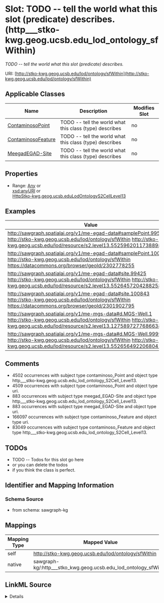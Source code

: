 

# Slot: TODO -- tell the world what this slot (predicate) describes. (http___stko-kwg.geog.ucsb.edu_lod_ontology_sfWithin)


_TODO -- tell the world what this slot (predicate) describes._





URI: [http://stko-kwg.geog.ucsb.edu/lod/ontology/sfWithin](http://stko-kwg.geog.ucsb.edu/lod/ontology/sfWithin)



<!-- no inheritance hierarchy -->





## Applicable Classes

| Name | Description | Modifies Slot |
| --- | --- | --- |
| [ContaminosoPoint](../classes/ContaminosoPoint.md) | TODO -- tell the world what this class (type) describes |  no  |
| [ContaminosoFeature](../classes/ContaminosoFeature.md) | TODO -- tell the world what this class (type) describes |  no  |
| [MeegadEGAD-Site](../classes/MeegadEGAD-Site.md) | TODO -- tell the world what this class (type) describes |  no  |







## Properties

* Range: [Any](../classes/Any.md)&nbsp;or&nbsp;<br />[xsd:anyURI](http://www.w3.org/2001/XMLSchema#anyURI)&nbsp;or&nbsp;<br />[HttpStko-kwg.geog.ucsb.eduLodOntologyS2CellLevel13](../classes/HttpStko-kwg.geog.ucsb.eduLodOntologyS2CellLevel13.md)






## Examples

| Value |
| --- |
| http://sawgraph.spatialai.org/v1/me-egad-data#samplePoint.99544 http://stko-kwg.geog.ucsb.edu/lod/ontology/sfWithin http://stko-kwg.geog.ucsb.edu/lod/resource/s2.level13.5525962011738898432 |
| http://sawgraph.spatialai.org/v1/me-egad-data#samplePoint.100410 http://stko-kwg.geog.ucsb.edu/lod/ontology/sfWithin https://datacommons.org/browser/geoId/2302778255 |
| http://sawgraph.spatialai.org/v1/me-egad-data#site.99425 http://stko-kwg.geog.ucsb.edu/lod/ontology/sfWithin http://stko-kwg.geog.ucsb.edu/lod/resource/s2.level13.5526457204288258048 |
| http://sawgraph.spatialai.org/v1/me-egad-data#site.100843 http://stko-kwg.geog.ucsb.edu/lod/ontology/sfWithin https://datacommons.org/browser/geoId/2301902795 |
| http://sawgraph.spatialai.org/v1/me-mgs-data#d.MGS-Well.1 http://stko-kwg.geog.ucsb.edu/lod/ontology/sfWithin http://stko-kwg.geog.ucsb.edu/lod/resource/s2.level13.12758972776866381824 |
| http://sawgraph.spatialai.org/v1/me-mgs-data#d.MGS-Well.99999 http://stko-kwg.geog.ucsb.edu/lod/ontology/sfWithin http://stko-kwg.geog.ucsb.edu/lod/resource/s2.level13.5526564922068041728 |

## Comments

* 4502 occurrences with subject type contaminoso_Point and object type http___stko-kwg.geog.ucsb.edu_lod_ontology_S2Cell_Level13.
* 4509 occurrences with subject type contaminoso_Point and object type uri.
* 883 occurrences with subject type meegad_EGAD-Site and object type http___stko-kwg.geog.ucsb.edu_lod_ontology_S2Cell_Level13.
* 883 occurrences with subject type meegad_EGAD-Site and object type uri.
* 166097 occurrences with subject type contaminoso_Feature and object type uri.
* 83049 occurrences with subject type contaminoso_Feature and object type http___stko-kwg.geog.ucsb.edu_lod_ontology_S2Cell_Level13.

## TODOs

* TODO -- Todos for this slot go here
* or you can delete the todos
* if you think the class is perfect.

## Identifier and Mapping Information







### Schema Source


* from schema: sawgraph-kg




## Mappings

| Mapping Type | Mapped Value |
| ---  | ---  |
| self | http://stko-kwg.geog.ucsb.edu/lod/ontology/sfWithin |
| native | sawgraph-kg/:http___stko_kwg.geog.ucsb.edu_lod_ontology_sfWithin |




## LinkML Source

<details>
```yaml
name: http___stko-kwg.geog.ucsb.edu_lod_ontology_sfWithin
description: TODO -- tell the world what this slot (predicate) describes.
title: TODO -- tell the world what this slot (predicate) describes.
todos:
- TODO -- Todos for this slot go here
- or you can delete the todos
- if you think the class is perfect.
comments:
- 4502 occurrences with subject type contaminoso_Point and object type http___stko-kwg.geog.ucsb.edu_lod_ontology_S2Cell_Level13.
- 4509 occurrences with subject type contaminoso_Point and object type uri.
- 883 occurrences with subject type meegad_EGAD-Site and object type http___stko-kwg.geog.ucsb.edu_lod_ontology_S2Cell_Level13.
- 883 occurrences with subject type meegad_EGAD-Site and object type uri.
- 166097 occurrences with subject type contaminoso_Feature and object type uri.
- 83049 occurrences with subject type contaminoso_Feature and object type http___stko-kwg.geog.ucsb.edu_lod_ontology_S2Cell_Level13.
examples:
- value: http://sawgraph.spatialai.org/v1/me-egad-data#samplePoint.99544 http://stko-kwg.geog.ucsb.edu/lod/ontology/sfWithin
    http://stko-kwg.geog.ucsb.edu/lod/resource/s2.level13.5525962011738898432
- value: http://sawgraph.spatialai.org/v1/me-egad-data#samplePoint.100410 http://stko-kwg.geog.ucsb.edu/lod/ontology/sfWithin
    https://datacommons.org/browser/geoId/2302778255
- value: http://sawgraph.spatialai.org/v1/me-egad-data#site.99425 http://stko-kwg.geog.ucsb.edu/lod/ontology/sfWithin
    http://stko-kwg.geog.ucsb.edu/lod/resource/s2.level13.5526457204288258048
- value: http://sawgraph.spatialai.org/v1/me-egad-data#site.100843 http://stko-kwg.geog.ucsb.edu/lod/ontology/sfWithin
    https://datacommons.org/browser/geoId/2301902795
- value: http://sawgraph.spatialai.org/v1/me-mgs-data#d.MGS-Well.1 http://stko-kwg.geog.ucsb.edu/lod/ontology/sfWithin
    http://stko-kwg.geog.ucsb.edu/lod/resource/s2.level13.12758972776866381824
- value: http://sawgraph.spatialai.org/v1/me-mgs-data#d.MGS-Well.99999 http://stko-kwg.geog.ucsb.edu/lod/ontology/sfWithin
    http://stko-kwg.geog.ucsb.edu/lod/resource/s2.level13.5526564922068041728
from_schema: sawgraph-kg
rank: 1000
slot_uri: http://stko-kwg.geog.ucsb.edu/lod/ontology/sfWithin
alias: http___stko_kwg.geog.ucsb.edu_lod_ontology_sfWithin
domain_of:
- contaminoso_Feature
- contaminoso_Point
- meegad_EGAD-Site
subproperty_of: http___stko-kwg.geog.ucsb.edu_lod_ontology_spatialRelation
range: Any
any_of:
- range: uri
- range: http___stko-kwg.geog.ucsb.edu_lod_ontology_S2Cell_Level13

```
</details>